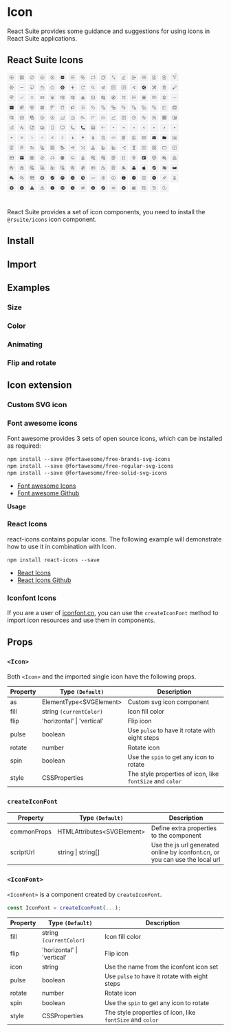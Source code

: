 # Icon

React Suite provides some guidance and suggestions for using icons in React Suite applications.

## React Suite Icons

<a href="/resources/icons" target="_blank" rel="noopener noreferrer" title="React Suite Icons" >
 <img src="../../../../public/images/icons.png" alt="React Icons" style="max-width: 400px; margin-bottom:20px">
</a>

React Suite provides a set of icon components, you need to install the `@rsuite/icons` icon component.

## Install

<!--{include:<install-guide>}-->

## Import

<!--{include:<import-guide>}-->

## Examples

### Size

<!--{include:`size.md`}-->

### Color

<!--{include:`color.md`}-->

### Animating

<!--{include:`spin.md`}-->

### Flip and rotate

<!--{include:`rotate.md`}-->

## Icon extension

### Custom SVG icon

<!--{include:`custom-svg.md`}-->

### Font awesome icons

Font awesome provides 3 sets of open source icons, which can be installed as required:

```
npm install --save @fortawesome/free-brands-svg-icons
npm install --save @fortawesome/free-regular-svg-icons
npm install --save @fortawesome/free-solid-svg-icons
```

- [Font awesome Icons](https://fontawesome.com/icons?d=listing&m=free)
- [Font awesome Github](https://github.com/FortAwesome/Font-Awesome/tree/master/js-packages/%40fortawesome)

**Usage**

<!--{include:`custom-font-awesome.md`}-->

### React Icons

react-icons contains popular icons. The following example will demonstrate how to use it in combination with Icon.

```
npm install react-icons --save
```

- [React Icons](https://react-icons.github.io/react-icons)
- [React Icons Github](https://github.com/react-icons/react-icons)

<!--{include:`custom-react-icons.md`}-->

### Iconfont Icons

If you are a user of [iconfont.cn](https://iconfont.cn), you can use the `createIconFont` method to import icon resources and use them in components.

<!--{include:`create-icon-font.md`}-->

## Props

### `<Icon>`

Both `<Icon>` and the imported single icon have the following props.

| Property | Type `(Default)`              | Description                                               |
| -------- | ----------------------------- | --------------------------------------------------------- |
| as       | ElementType&lt;SVGElement&gt; | Custom svg icon component                                 |
| fill     | string `(currentColor)`       | Icon fill color                                           |
| flip     | 'horizontal' \| 'vertical'    | Flip icon                                                 |
| pulse    | boolean                       | Use `pulse` to have it rotate with eight steps            |
| rotate   | number                        | Rotate icon                                               |
| spin     | boolean                       | Use the `spin` to get any icon to rotate                  |
| style    | CSSProperties                 | The style properties of icon, like `fontSize` and `color` |

### `createIconFont`

| Property    | Type `(Default)`                 | Description                                                                  |
| ----------- | -------------------------------- | ---------------------------------------------------------------------------- |
| commonProps | HTMLAttributes&lt;SVGElement&gt; | Define extra properties to the component                                     |
| scriptUrl   | string \| string[]               | Use the js url generated online by iconfont.cn, or you can use the local url |

### `<IconFont>`

`<IconFont>` is a component created by `createIconFont`.

```js
const IconFont = createIconFont(...);
```

| Property | Type `(Default)`           | Description                                               |
| -------- | -------------------------- | --------------------------------------------------------- |
| fill     | string `(currentColor)`    | Icon fill color                                           |
| flip     | 'horizontal' \| 'vertical' | Flip icon                                                 |
| icon     | string                     | Use the name from the iconfont icon set                   |
| pulse    | boolean                    | Use `pulse` to have it rotate with eight steps            |
| rotate   | number                     | Rotate icon                                               |
| spin     | boolean                    | Use the `spin` to get any icon to rotate                  |
| style    | CSSProperties              | The style properties of icon, like `fontSize` and `color` |
